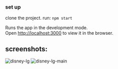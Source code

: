 ### set up 
clone the project.
run: `npm start`

Runs the app in the development mode.\
Open [http://localhost:3000](http://localhost:3000) to view it in the browser.


## screenshots:
![disney-lg](https://user-images.githubusercontent.com/68134403/139709647-9dbcc565-2f2e-4fed-ab52-cacd8a1d5e81.png)
![disney-lg-main](https://user-images.githubusercontent.com/68134403/139709670-3fb14f47-aca1-4574-90ac-5ec1870cfbef.png)



